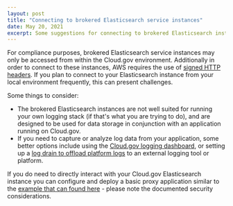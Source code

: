 ```yaml
---
layout: post
title: "Connecting to brokered Elasticsearch service instances"
date: May 20, 2021
excerpt: Some suggestions for connecting to brokered Elasticsearch instances
---
```


For compliance purposes, brokered Elasticsearch service instances may only be accessed from within the Cloud.gov environment. Additionally in order to connect to these instances, AWS requires the use of [signed HTTP headers](https://docs.aws.amazon.com/elasticsearch-service/latest/developerguide/es-request-signing.html). If you plan to connect to your Elasticsearch instance from your local environment frequently, this can present challenges.

Some things to consider:

* The brokered Elasticsearch instances are not well suited for running your own logging stack (if that's what you are trying to do), and are designed to be used for data storage in conjunction with an application running on Cloud.gov.
* If you need to capture or analyze log data from your application, some better options include using the [Cloud.gov logging dashboard](https://cloud.gov/docs/deployment/logs/#web-based-logs-with-historic-log-data), or setting up a [log drain to offload platform logs](https://cloud.gov/docs/deployment/logs/#how-to-automatically-copy-your-logs-elsewhere) to an external logging tool or platform.

If you do need to directly interact with your Cloud.gov Elasticsearch instance you can configure and deploy a basic proxy application similar to the [example that can found here](https://github.com/cloud-gov/aws-elasticsearch-auth-proxy) - please note the documented security considerations.


